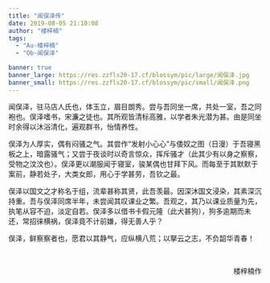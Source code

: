 ```yaml
---
title: "闻俣泽传"
date: 2019-08-05 21:10:08
author: "楼梓楠"
tags: 
  - "Au-楼梓楠"
  - "Ob-闻俣泽"

banner: true
banner_large: https://res.zzfls20-17.cf/blossym/pic/large/闻俣泽.jpg
banner_small: https://res.zzfls20-17.cf/blossym/pic/small/闻俣泽.png
---
```


<p>闻俣泽，驻马店人氏也，体玉立，眉目朗秀。尝与吾同坐一席，共处一室，吾之同袍也。俣泽嗜书，宋濂之徒也。其所观皆清标高雅，以学者朱光潜为甚。由是同坐时余得以沐浴清化，遍观群书，怡情养性。</p>
<p>俣泽为人厚实，偶有闷骚之气。其尝作&ldquo;发射小心心&rdquo;与倭奴之图（日漫）于吾寝黑板之上，暗露骚气；又尝于夜谈时以奇言惊众，挥斥骚才（此其少有以身之察察，受物之汶汶也）。俣泽更以潮服闻于寝室，骏某偶也甘拜下风。而每至于其默默于案前，静若处子，大类女郎，用心于学甚劳，吾钦之最。</p>
<p>俣泽以国文之才称名于组，流辈甚称其贤，此吾羡最。因深沐国文浸染，其素深沉持重。吾与俣泽同席半年，未尝闻其叹课业之繁。吾观之，其乃以课业质量为先，执笔从容不迫，淡定自若。俣泽多以借书卡假元隆（此犬甚狗），狗多逾期而未还，常招徕横祸，俣泽竟不计前嫌，得无善人乎？</p>
<p>俣泽，鲜察察者也，愿君以其静气，应纵横八荒；以拏云之志，不负韶华青春！</p>
<p>&nbsp;</p>
<p style="text-align: right;">楼梓楠作</p>